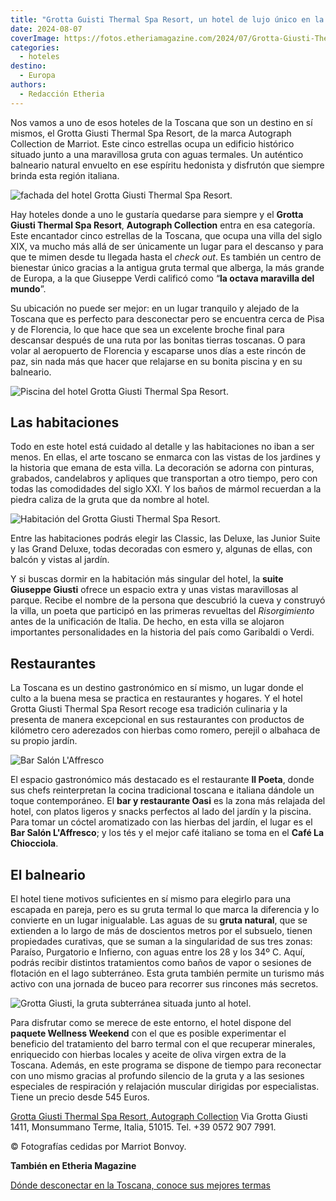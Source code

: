 ```yaml
---
title: "Grotta Guisti Thermal Spa Resort, un hotel de lujo único en la Toscana"
date: 2024-08-07
coverImage: https://fotos.etheriamagazine.com/2024/07/Grotta-Giusti-Thermal-Spa-Resort-gruta.jpg
categories: 
  - hoteles
destino: 
  - Europa
authors: 
  - Redacción Etheria
---
```


Nos vamos a uno de esos hoteles de la Toscana que son un destino en sí mismos, el Grotta 
Giusti Thermal Spa Resort, de la marca Autograph Collection de Marriot. Este cinco 
estrellas ocupa un edificio histórico situado junto a una maravillosa gruta con aguas 
termales. Un auténtico balneario natural envuelto en ese espíritu hedonista y disfrutón 
que siempre brinda esta región italiana. 

![fachada del hotel Grotta Giusti Thermal Spa Resort.](https://fotos.etheriamagazine.com/2024/07/Grotta-Giusti-Thermal-Spa-Resort-fachada.jpg "El hotel está situado en un bonito edificio del siglo XIX.")

Hay hoteles donde a uno le gustaría quedarse para siempre y el **Grotta Giusti Thermal 
Spa Resort**, **Autograph Collection** entra en esa categoría. Este encantador cinco 
estrellas de la Toscana, que ocupa una villa del siglo XIX, va mucho más allá de ser 
únicamente un lugar para el descanso y para que te mimen desde tu llegada hasta el 
_check out_. Es también un centro de bienestar único gracias a la antigua gruta termal 
que alberga, la más grande de Europa, a la que Giuseppe Verdi calificó como “**la octava 
maravilla del mundo**”. 

Su ubicación no puede ser mejor: en un lugar tranquilo y alejado de la Toscana que es 
perfecto para desconectar pero se encuentra cerca de Pisa y de Florencia, lo que hace 
que sea un excelente broche final para descansar después de una ruta por las bonitas 
tierras toscanas. O para volar al aeropuerto de Florencia y escaparse unos días a este 
rincón de paz, sin nada más que hacer que relajarse en su bonita piscina y en su 
balneario. 

![Piscina del hotel Grotta Giusti Thermal Spa Resort.](https://fotos.etheriamagazine.com/2024/07/Grotta-Giusti-Thermal-Spa-Resort-piscina.jpg "Piscina del hotel Grotta Giusti Thermal Spa Resort.")

## Las habitaciones

Todo en este hotel está cuidado al detalle y las habitaciones no iban a ser menos. En 
ellas, el arte toscano se enmarca con las vistas de los jardines y la historia que emana 
de esta villa. La decoración se adorna con pinturas, grabados, candelabros y apliques 
que transportan a otro tiempo, pero con todas las comodidades del siglo XXI. Y los baños 
de mármol recuerdan a la piedra caliza de la gruta que da nombre al hotel. 

![Habitación del Grotta Giusti Thermal Spa Resort.](https://fotos.etheriamagazine.com/2024/07/Grotta-Giusti-Thermal-Spa-Resort-habitacion.jpg "Habitación del Grotta Giusti Thermal Spa Resort.")

Entre las habitaciones podrás elegir las Classic, las Deluxe, las Junior Suite y las 
Grand Deluxe, todas decoradas con esmero y, algunas de ellas, con balcón y vistas al 
jardín. 

Y si buscas dormir en la habitación más singular del hotel, la **suite Giuseppe Giusti** 
ofrece un espacio extra y unas vistas maravillosas al parque. Recibe el nombre de la 
persona que descubrió la cueva y construyó la villa, un poeta que participó en las 
primeras revueltas del _Risorgimiento_ antes de la unificación de Italia. De hecho, en 
esta villa se alojaron importantes personalidades en la historia del país como Garibaldi 
o Verdi. 

## Restaurantes

La Toscana es un destino gastronómico en sí mismo, un lugar donde el culto a la buena 
mesa se practica en restaurantes y hogares. Y el hotel Grotta Giusti Thermal Spa Resort 
recoge esa tradición culinaria y la presenta de manera excepcional en sus restaurantes 
con productos de kilómetro cero aderezados con hierbas como romero, perejil o albahaca 
de su propio jardín. 

![Bar Salón L'Affresco](https://fotos.etheriamagazine.com/2024/07/Grotta-Giusti-Thermal-Spa-Resort-bar.jpg "Bar Salón L'Affresco.")

El espacio gastronómico más destacado es el restaurante **Il Poeta**, donde sus chefs 
reinterpretan la cocina tradicional toscana e italiana dándole un toque contemporáneo. 
El **bar y restaurante Oasi** es la zona más relajada del hotel, con platos ligeros y 
snacks perfectos al lado del jardín y la piscina. Para tomar un cóctel aromatizado con 
las hierbas del jardín, el lugar es el **Bar Salón L'Affresco**; y los tés y el mejor 
café italiano se toma en el **Café La Chiocciola**. 

## El balneario

El hotel tiene motivos suficientes en sí mismo para elegirlo para una escapada en 
pareja, pero es su gruta termal lo que marca la diferencia y lo convierte en un lugar 
inigualable. Las aguas de su **gruta natural**, que se extienden a lo largo de más de 
doscientos metros por el subsuelo, tienen propiedades curativas, que se suman a la 
singularidad de sus tres zonas: Paraíso, Purgatorio e Infierno, con aguas entre los 28 y 
los 34º C. Aquí, podrás recibir distintos tratamientos como baños de vapor o sesiones de 
flotación en el lago subterráneo. Esta gruta también permite un turismo más activo con 
una jornada de buceo para recorrer sus rincones más secretos. 

![Grotta Giusti, la gruta subterránea situada junto al hotel.](https://fotos.etheriamagazine.com/2024/07/Grotta-Giusti-Thermal-Spa-Resort-gruta.jpg "Grotta Giusti, la gruta subterránea situada junto al hotel.")

Para disfrutar como se merece de este entorno, el hotel dispone del **paquete Wellness 
Weekend** con el que es posible experimentar el beneficio del tratamiento del barro 
termal con el que recuperar minerales, enriquecido con hierbas locales y aceite de oliva 
virgen extra de la Toscana. Además, en este programa se dispone de tiempo para 
reconectar con uno mismo gracias al profundo silencio de la gruta y a las sesiones 
especiales de respiración y relajación muscular dirigidas por especialistas. Tiene un 
precio desde 545 Euros. 

[Grotta Giusti Thermal Spa Resort, Autograph 
Collection](https://www.marriott.com/en-us/hotels/flrgg-grotta-giusti-thermal-spa-resort-tuscany-autograph-collection/overview/) 
Via Grotta Giusti 1411, Monsummano Terme, Italia, 51015. Tel. +39 0572 907 7991. 

© Fotografías cedidas por Marriot Bonvoy. 

**También en Etheria Magazine** 

[Dónde desconectar en la Toscana, conoce sus mejores 
termas](https://etheriamagazine.com/2022/11/03/turismo-termal-toscana-italia/)
